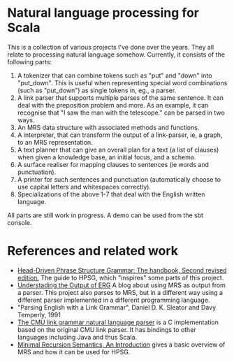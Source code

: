 # Natural language processing for Scala

This is a collection of various projects I've done over the years. They all relate to
processing natural language somehow. Currently, it consists of the following parts:

1. A tokenizer that can combine tokens such as "put" and "down" into "put\_down". This
   is useful when representing special word combinations (such as "put\_down") as single
   tokens in, eg., a parser.
2. A link parser that supports multiple parses of the same sentence. It can deal with 
   the preposition problem and more. As an example, it can recognise that "I saw the man
   with the telescope." can be parsed in two ways.
3. An MRS data structure with associated methods and functions.
4. A interpreter, that can transform the output of a link-parser, ie, a graph, to an MRS
   representation.
5. A text planner that can give an overall plan for a text (a list of clauses) when given
   a knowledge base, an initial focus, and a schema.
6. A surface realiser for mapping clauses to sentences (ie words and punctuation).
7. A printer for such sentences and punctuation (automatically choose to use capital
   letters and whitespaces correctly).
8. Specializations of the above 1-7 that deal with the English written language.

All parts are still work in progress. A demo can be used from the sbt console.

# References and related work

- [Head-Driven Phrase Structure Grammar: The handbook, Second revised edition.](https://langsci-press.org/catalog/book/478) The guide to HPSG, which "inspires" some parts of this project.
- [Understading the Output of ERG](https://blog.inductorsoftware.com/blog/DelphinMRSOutput) A blog about using
  MRS as output from a parser. This project also parses to MRS, but in a different way using a different
  parser implemented in a different programming language.
- "Parsing English with a Link Grammar", Daniel D. K. Sleator and Davy
  Temperly, 1991
- [The CMU link grammar natural language parser](https://github.com/opencog/link-grammar) is
  a C implementation based on the original CMU link parser. It has bindings
  to other languages including Java and thus Scala.
- [Minimal Recursion Semantics, An Introduction](https://www.cl.cam.ac.uk/~aac10/papers/mrs.pdf) 
  gives a basic overview of MRS and how it can be used for HPSG.

